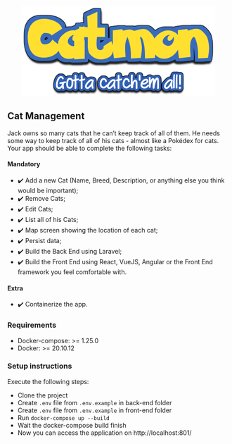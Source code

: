 <div style="text-align: center">

![img.png](img.png)

</div>


## Cat Management

Jack owns so many cats that he can’t keep track of all of them. He needs some way to keep track of all of his cats - almost like a Pokédex for cats. Your app should be able to complete the following tasks:


#### Mandatory

- :heavy_check_mark: Add a new Cat (Name, Breed, Description, or anything else you think would be important);
- :heavy_check_mark: Remove Cats;
- :heavy_check_mark: Edit Cats;
- :heavy_check_mark: List all of his Cats;
- :heavy_check_mark: Map screen showing the location of each cat;
- :heavy_check_mark: Persist data; 
- :heavy_check_mark: Build the Back End using Laravel;
- :heavy_check_mark: Build the Front End using React, VueJS, Angular or the Front End framework you feel comfortable with.

#### Extra

- :heavy_check_mark: Containerize the app.

### Requirements

- Docker-compose:  >= 1.25.0
- Docker:  >= 20.10.12

### Setup instructions

Execute the following steps:

- Clone the project
- Create `.env` file from `.env.example` in back-end folder
- Create `.env` file from `.env.example` in front-end folder
- Run `docker-compose up --build`
- Wait the docker-compose build finish
- Now you can access the application on http://localhost:801/

